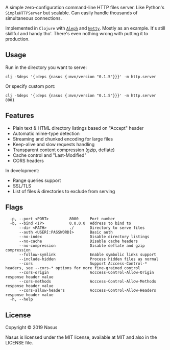 A simple zero-configuration command-line HTTP files server. Like Python's `SimpleHTTPServer` but scalable. Сan easily handle thousands of simultaneous connections.

Implemented in `Clojure` with [`Aleph`](https://github.com/ztellman/aleph) and [`Netty`](https://github.com/netty/netty). Mostly as an example. It's still skillful and handy tho'. There's even nothing wrong with putting it to production.

## Usage

Run in the directory you want to serve:

```shell
clj -Sdeps '{:deps {nasus {:mvn/version "0.1.5"}}}' -m http.server
```

Or specify custom port:

```shell
clj -Sdeps '{:deps {nasus {:mvn/version "0.1.5"}}}' -m http.server 8001
```

## Features

* Plain text & HTML directory listings based on "Accept" header
* Automatic mime-type detection
* Streaming and chunked encoding for large files
* Keep-alive and slow requests handling
* Transparent content compression (gzip, deflate)
* Cache control and "Last-Modified"
* CORS headers

In development:

* Range queries support
* SSL/TLS
* List of files & directories to exclude from serving

## Flags

```
  -p, --port <PORT>         8000     Port number
  -b, --bind <IP>           0.0.0.0  Address to bind to
      --dir <PATH>          ./       Directory to serve files
      --auth <USER[:PASSWORD]>       Basic auth
      --no-index                     Disable directory listings
      --no-cache                     Disable cache headers
      --no-compression               Disable deflate and gzip compression
      --follow-symlink               Enable symbolic links support
      --include-hidden               Process hidden files as normal
      --cors                         Support Acccess-Control-* headers, see --cors-* options for more fine-grained control
      --cors-origin                  Acccess-Control-Allow-Origin response header value
      --cors-methods                 Acccess-Control-Allow-Methods response header value
      --cors-allow-headers           Acccess-Control-Allow-Headers response header value
  -h, --help
```

## License

Copyright © 2019 Nasus

Nasus is licensed under the MIT license, available at MIT and also in the LICENSE file.
